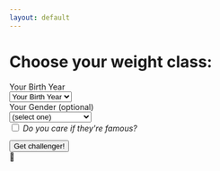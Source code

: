```yaml
---
layout: default
---
```


<form class="form text-center" id="fight-form" name="fight-form">
	<h1 class="h3 mb-3 font-weight-normal">Choose your weight class:</h1>
	<div class="row">
		<div class="col-md-6 mb-3">
			<label for="birthyear">Your Birth Year</label><br>
			<select class="yearselect d-block w-100" id="birthyear" required="">
				<option value="">
					Your Birth Year
				</option>
			</select>
		</div>
		<div class="col-md-6 mb-3">
			<label for="gender">Your Gender (optional)</label><br>
			<select class="d-block w-100 mb-3" id="gender">
				<option value="">
					(select one)
				</option>
				<option value="male">
					Male
				</option>
				<option value="female">
					Female
				</option>
				<option value="intersex">
					Intersex
				</option>
				<option value="non-binary">
					Non-binary
				</option>
				<option value="transgender female">
					Transgender Female
				</option>
				<option value="transgender male">
					Transgender Male
				</option>
			</select>
		</div>
	</div>
	<div class="row">
		<div class="custom-control custom-checkbox sr-only">
			<input type="checkbox" class="custom-control-input" id="notfamous">
			<label class="custom-control-label" for="notfamous"><em>Do you care if they're famous?</em></label>
		</div>
	</div>
	<div class="row">
		<button class="btn btn-lg btn-primary btn-block" style="margin-top:1em" type="submit">Get challenger!</button>
	</div>
	<div class="loading hidden"> 🥊</div>
	<div class="fighter"></div>
</form>
